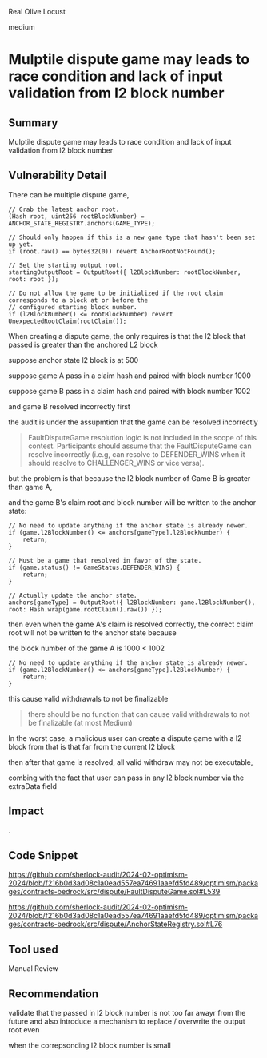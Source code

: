Real Olive Locust

medium

# Mulptile dispute game may leads to race condition and lack of input validation from l2 block number

## Summary

Mulptile dispute game may leads to race condition and lack of input validation from l2 block number

## Vulnerability Detail

There can be multiple dispute game,

```solidity
// Grab the latest anchor root.
(Hash root, uint256 rootBlockNumber) = ANCHOR_STATE_REGISTRY.anchors(GAME_TYPE);

// Should only happen if this is a new game type that hasn't been set up yet.
if (root.raw() == bytes32(0)) revert AnchorRootNotFound();

// Set the starting output root.
startingOutputRoot = OutputRoot({ l2BlockNumber: rootBlockNumber, root: root });

// Do not allow the game to be initialized if the root claim corresponds to a block at or before the
// configured starting block number.
if (l2BlockNumber() <= rootBlockNumber) revert UnexpectedRootClaim(rootClaim());
```

When creating a dispute game, the only requires is that the l2 block that passed is greater than the anchored L2 block

suppose anchor state l2 block is at 500

suppose game A pass in a claim hash and paired with block number 1000

suppose game B pass in a claim hash and paired with block number 1002

and game B resolved incorrectly first

the audit is under the assupmtion that the game can be resolved incorrectly

> FaultDisputeGame resolution logic is not included in the scope of this contest. Participants should assume that the FaultDisputeGame can resolve incorrectly (i.e.g, can resolve to DEFENDER_WINS when it should resolve to CHALLENGER_WINS or vice versa).

but the problem is that because the l2 block number of Game B is greater than game A,

and the game B's claim root and block number will be written to the anchor state:

```solidity
// No need to update anything if the anchor state is already newer.
if (game.l2BlockNumber() <= anchors[gameType].l2BlockNumber) {
    return;
}

// Must be a game that resolved in favor of the state.
if (game.status() != GameStatus.DEFENDER_WINS) {
    return;
}

// Actually update the anchor state.
anchors[gameType] = OutputRoot({ l2BlockNumber: game.l2BlockNumber(), root: Hash.wrap(game.rootClaim().raw()) });
```

then even when the game A's claim is resolved correctly, the correct claim root will not be written to the anchor state because

the block number of the game A is 1000 < 1002

```solidity
// No need to update anything if the anchor state is already newer.
if (game.l2BlockNumber() <= anchors[gameType].l2BlockNumber) {
    return;
}
```

this cause valid withdrawals to not be finalizable

> there should be no function that can cause valid withdrawals to not be finalizable (at most Medium)

In the worst case, a malicious user can create a dispute game with a l2 block from that is that far from the current l2 block

then after that game is resolved, all valid withdraw may not be executable,

combing with the fact that user can pass in any l2 block number via the extraData field

## Impact

.

## Code Snippet

https://github.com/sherlock-audit/2024-02-optimism-2024/blob/f216b0d3ad08c1a0ead557ea74691aaefd5fd489/optimism/packages/contracts-bedrock/src/dispute/FaultDisputeGame.sol#L539

https://github.com/sherlock-audit/2024-02-optimism-2024/blob/f216b0d3ad08c1a0ead557ea74691aaefd5fd489/optimism/packages/contracts-bedrock/src/dispute/AnchorStateRegistry.sol#L76

## Tool used

Manual Review

## Recommendation

validate that the passed in l2 block number is not too far awayr from the future and also introduce a mechanism to replace / overwrite the output root even

when the correpsonding l2 block number is small
